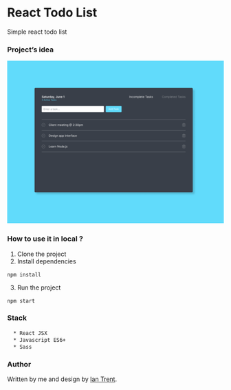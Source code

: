 # React Todo List

Simple react todo list

### Project’s idea

![todo-app design](./assets/todo-app.webp)

### How to use it in local ?

1. Clone the project
2. Install dependencies

```
npm install
```

3. Run the project

```
npm start
```

### Stack

      * React JSX
      * Javascript ES6+
      * Sass

### Author

Written by me and design by [Ian Trent]('https://dribbble.com/iantrent).
